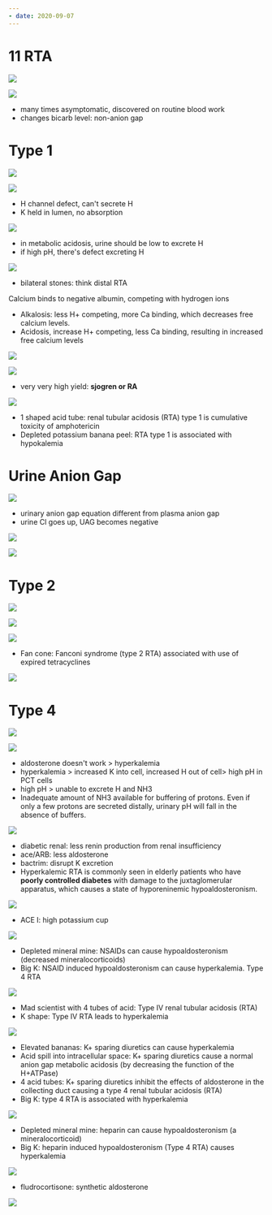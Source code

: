 ```yaml
---
- date: 2020-09-07
---
```


# 11 RTA

<!-- renal tubular acidosis is what type of acidosis -->

![](https://photos.thisispiggy.com/file/wikiFiles/RmY3lYb.jpg)

![](https://photos.thisispiggy.com/file/wikiFiles/ZdfxBrc.jpg)

- many times asymptomatic, discovered on routine blood work
- changes bicarb level: non-anion gap

# Type 1

<!-- type 1 RTA location, pathogenesis -->

![](https://photos.thisispiggy.com/file/wikiFiles/9ZGVm9H.jpg)

![](https://photos.thisispiggy.com/file/wikiFiles/Yz66nJr.jpg)

- H channel defect, can't secrete H
- K held in lumen, no absorption

<!-- type 1 RTA electrolyte disorders, pH -->

![](https://photos.thisispiggy.com/file/wikiFiles/Eq5v6gE.jpg)

- in metabolic acidosis, urine should be low to excrete H
- if high pH, there's defect excreting H

<!-- type 1 RTA symptoms, classic case, treatment -->

![](https://photos.thisispiggy.com/file/wikiFiles/Z0RgZ6E.jpg)

- bilateral stones: think distal RTA

Calcium binds to negative albumin, competing with hydrogen ions

- Alkalosis: less H+ competing, more Ca binding, which decreases free calcium levels.
- Acidosis, increase H+ competing, less Ca binding, resulting in increased free calcium levels

![](https://photos.thisispiggy.com/file/wikiFiles/4wT4J5w.jpg)

<!-- type 1 RTA causes -->

![](https://photos.thisispiggy.com/file/wikiFiles/TfwGhDd.jpg)

- very very high yield: **sjogren or RA**

![](https://photos.thisispiggy.com/file/wikiFiles/kany643.jpg)

- 1 shaped acid tube: renal tubular acidosis (RTA) type 1 is cumulative toxicity of amphotericin
- Depleted potassium banana peel: RTA type 1 is associated with hypokalemia

# Urine Anion Gap

<!-- what is urine anion gap, calculated how, when is it negative -->

![](https://photos.thisispiggy.com/file/wikiFiles/opgrQhq.jpg)

- urinary anion gap equation different from plasma anion gap
- urine Cl goes up, UAG becomes negative

<!-- metabolic acidosis urine anion gap -->

![](https://photos.thisispiggy.com/file/wikiFiles/qROcXL5.jpg)

<!-- type 1 RTA how to differentiate from other metabolic acidosis -->

![](https://photos.thisispiggy.com/file/wikiFiles/Og2JlDc.jpg)

# Type 2

<!-- type 2 RTA location, cause, electrolyte disorder, association -->

![](https://photos.thisispiggy.com/file/wikiFiles/5DXD8HZ.jpg)

![](https://photos.thisispiggy.com/file/wikiFiles/TGRX0Xu.jpg)

![](https://photos.thisispiggy.com/file/wikiFiles/c7tJih7.jpg)

- Fan cone: Fanconi syndrome (type 2 RTA) associated with use of expired tetracyclines

<!-- type 2 RTA symptoms, treatment -->

![](https://photos.thisispiggy.com/file/wikiFiles/uVUbGWQ.jpg)

# Type 4

<!-- type 4 RTA location, pathogenesis, electrolytes -->

![](https://photos.thisispiggy.com/file/wikiFiles/zVDmi0L.jpg)

![](https://photos.thisispiggy.com/file/wikiFiles/74tSnO9.jpg)

- aldosterone doesn't work > hyperkalemia
- hyperkalemia > increased K into cell, increased H out of cell> high pH in PCT cells
- high pH > unable to excrete H and NH3
- Inadequate amount of NH3 available for buffering of protons. Even if only a few protons are secreted distally, urinary pH will fall in the absence of buffers.

<!-- type 4 RTA causes -->

![](https://photos.thisispiggy.com/file/wikiFiles/e577TwD.jpg)

- diabetic renal: less renin production from renal insufficiency
- ace/ARB: less aldosterone
- bactrim: disrupt K excretion
- Hyperkalemic RTA is commonly seen in elderly patients who have **poorly controlled diabetes** with damage to the juxtaglomerular apparatus, which causes a state of hyporeninemic hypoaldosteronism.

![](https://photos.thisispiggy.com/file/wikiFiles/JbCySDz.jpg)

- ACE I: high potassium cup

![](https://i.imgur.com/t7MSOYP.jpg)

- Depleted mineral mine: NSAIDs can cause hypoaldosteronism (decreased mineralocorticoids)
- Big K: NSAID induced hypoaldosteronism can cause hyperkalemia. Type 4 RTA

![](https://photos.thisispiggy.com/file/wikiFiles/5XGsQLW.jpg)

- Mad scientist with 4 tubes of acid: Type IV renal tubular acidosis (RTA)
- K shape: Type IV RTA leads to hyperkalemia

![](https://photos.thisispiggy.com/file/wikiFiles/e65ouNz.jpg)

- Elevated bananas: K+ sparing diuretics can cause hyperkalemia
- Acid spill into intracellular space: K+ sparing diuretics cause a normal anion gap metabolic acidosis (by decreasing the function of the H+ATPase)
- 4 acid tubes: K+ sparing diuretics inhibit the effects of aldosterone in the collecting duct causing a type 4 renal tubular acidosis (RTA)
- Big K: type 4 RTA is associated with hyperkalemia

![](https://i.imgur.com/SOQB1Z3.jpg)

- Depleted mineral mine: heparin can cause hypoaldosteronism (a mineralocorticoid)
- Big K: heparin induced hypoaldosteronism (Type 4 RTA) causes hyperkalemia

<!-- type 4 RTA classic case, treatment -->

![](https://photos.thisispiggy.com/file/wikiFiles/mO7ZAnH.jpg)

- fludrocortisone: synthetic aldosterone

<!-- RTA overview key features each, channels, plasma K, urine pH -->

![](https://photos.thisispiggy.com/file/wikiFiles/bEXRioq.jpg)
